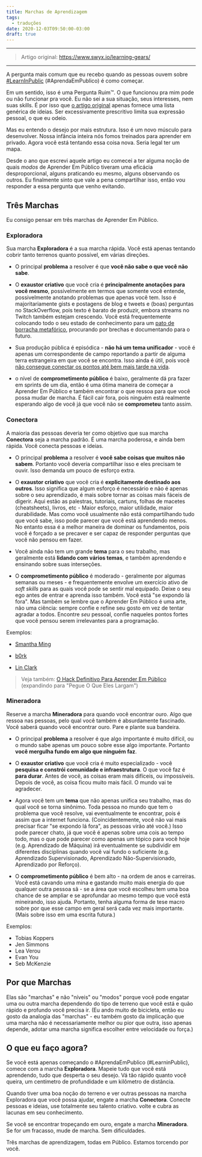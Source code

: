 ```yaml
---
title: Marchas de Aprendizagem
tags:
  - traduções
date: 2020-12-03T09:50:00-03:00
draft: true
---
```



---

> Artigo original: <https://www.swyx.io/learning-gears/>

---

A pergunta mais comum que eu recebo quando as pessoas ouvem sobre [#LearnInPublic](https://twitter.com/hashtag/LearnInPublic?src=hash) (#AprendaEmPublico) é como começar.

Em um sentido, isso é uma Pergunta Ruim:tm:. O que funcionou pra mim pode ou não funcionar pra você. Eu não sei a sua situação, seus interesses, nem suas skills. É por isso que [o artigo original](/aprenda-em-publico) apenas fornece uma lista genérica de ideias. Ser excessivamente prescritivo limita sua expressão pessoal, o que eu odeio.

Mas eu entendo o desejo por mais estrutura. Isso é um novo músculo para desenvolver. Nossa infância inteira nós fomos treinados para aprender em privado. Agora você está tentando essa coisa nova. Seria legal ter um mapa.

Desde o ano que escrevi aquele artigo eu comecei a ter alguma noção de quais *modos* de Aprender Em Público tiveram uma eficácia desproporcional, alguns praticando eu mesmo, alguns observando os outros. Eu finalmente sinto que vale a pena compartilhar isso, então vou responder a essa pergunta que venho evitando.

## Três Marchas

Eu consigo pensar em três marchas de Aprender Em Público.


### Exploradora

Sua marcha **Exploradora** é a sua marcha rápida. Você está apenas tentando cobrir tanto terrenos quanto possível, em várias direções.

- O principal **problema** a resolver é que **você não sabe o que você não sabe**.

- O **exaustor criativo** que você cria é **principalmente anotações para você mesmo**, possivelmente em termos que somente você entende, possivelmente anotando problemas que apenas você tem. Isso é majoritariamente gists e postagens de blog e tweets e (boas) perguntas no StackOverflow, pois texto é barato de produzir, embora streams no Twitch também estejam crescendo. Você está frequentemente colocando todo o seu estado de conhecimento para um [pato de borracha metafórico](https://pt.wikipedia.org/wiki/Debug_com_Pato_de_Borracha), procurando por brechas e documentando para o futuro.

- Sua produção pública é episódica - **não há um tema unificador** - você é apenas um correspondente de campo reportando a partir de alguma terra estrangeira em que você se encontra. Isso ainda é útil, pois você [não consegue conectar os pontos até bem mais tarde na vida](https://www.youtube.com/watch?v=D1R-jKKp3NA).

- o nível de **comprometimento público** é baixo, geralmente dá pra fazer em sprints de um dia, então é uma ótima maneira de começar a Aprender Em Público e também encontrar o que ressoa para que você possa mudar de marcha. É fácil cair fora, pois ninguém está realmente esperando algo de você já que você não se **comprometeu** tanto assim.


### Conectora

A maioria das pessoas deveria ter como objetivo que sua marcha **Conectora** seja a marcha padrão. É uma marcha poderosa, e ainda bem rápida. Você conecta pessoas e ideias.

- O principal **problema** a resolver é **você sabe coisas que muitos não sabem**. Portanto você deveria compartilhar isso e eles precisam te ouvir. Isso demanda um pouco de esforço extra.

- O **exaustor criativo** que você cria é **explicitamente destinado aos outros**. Isso significa que algum esforço é necessário e não é apenas sobre o seu aprendizado, é mais sobre tornar as coisas mais fáceis de digerir. Aqui estão as palestras, tutoriais, cartuns, folhas de macetes (cheatsheets), livros, etc - Maior esforço, maior utilidade, maior durabilidade. Mas como você usualmente não está compartilhando tudo que você sabe, isso pode parecer que você está aprendendo menos. No entanto essa é a melhor maneira de dominar os fundamentos, pois você é forçado a se precaver e ser capaz de responder perguntas que você não pensou em fazer.

- Você ainda não tem um grande **tema** para o seu trabalho, mas geralmente está **lidando com vários temas**, e também aprendendo e ensinando sobre suas interseções.

- O **comprometimento público** é moderado - geralmente por algumas semanas ou meses - e frequentemente envolve um exercício ativo de _soft skills_ para as quais você pode se sentir mal equipado. Deixe o seu ego antes de entrar e aprenda isso também. Você está "se expondo lá fora". Mas também se lembre que o Aprender Em Público é uma arte, não uma ciência: sempre confie e refine seu gosto em vez de tentar agradar a todos. Encontre *seu* pessoal, confie naqueles pontos fortes que você pensou serem irrelevantes para a programação.

Exemplos:

- [Smantha Ming](https://twitter.com/samantha_ming)

- [b0rk](https://wizardzines.com/)

- [Lin Clark](https://code-cartoons.com/)

> Veja também: [O Hack Definitivo Para Aprender Em Público](/aprenda-em-publico-hack) (expandindo para "Pegue O Que Eles Largam")



### Mineradora

Reserve a marcha **Mineradora** para quando você encontrar ouro. Algo que ressoa nas pessoas, pelo qual você também é absurdamente fascinado. Você saberá quando você encontrar ouro. Pare e plante sua bandeira.

- O principal **problema** a resolver é que algo importante é muito difícil, ou o mundo sabe apenas um pouco sobre esse algo importante. Portanto **você mergulha fundo em algo que ninguém faz**.

- O **exaustor criativo** que você cria é muito especializado - você **pesquisa e constrói comunidade e infraestrutura**. O que você faz é **para durar**. Antes de você, as coisas eram mais difíceis, ou impossíveis. Depois de você, as coisa ficou muito mais fácil. O mundo vai te agradecer.

- Agora você tem um **tema** que não apenas unifica seu trabalho, mas do qual você se torna sinônimo. Toda pessoa no mundo que tem o problema que você resolve, vai eventualmente te encontrar, pois é assim que a internet funciona. (Coincidentemente, você não vai mais precisar ficar "se expondo lá fora", as pessoas virão até você.) Isso pode parecer chato, já que você é apenas sobre uma cois ao tempo todo, mas o que pode parecer como apenas um tópico para você hoje (e.g. Aprendizado de Máquina) irá eventualmente se subdividir em diferentes disciplinas quando você vai fundo o suficiente (e.g. Aprendizado Supervisionado, Aprendizado Não-Supervisionado, Aprendizado por Reforço).

- O **comprometimento público** é bem alto - na ordem de anos e carreiras. Você está cavando uma mina e gastando muito mais energia do que qualquer outra pessoa sã - se a área 
que você escolheu tem uma boa chance de se ampliar e se aprofundar ao mesmo tempo que você está mineirando, isso ajuda. Portanto, tenha alguma forma de tese macro sobre por que esse campo em geral será cada vez mais importante. (Mais sobre isso em uma escrita futura.)

Exemplos:

- Tobias Koppers
- Jen Simmons
- Lea Verou
- Evan You
- Seb McKenzie


## Por que Marchas

Elas são "marchas" e não "níveis" ou "modos" porque você pode engatar uma ou outra marcha dependendo do tipo de terreno que você está e quão rápido e profundo você precisa ir. (Eu ando muito de bicicleta, então eu gosto da analogia das "marchas" - eu também gosto da implicação que uma marcha não é necessariamente melhor ou pior que outra, isso apenas depende, adotar uma marcha significa escolher entre velocidade ou força.)


## O que eu faço agora?

Se você está apenas começando o #AprendaEmPublico (#LearninPublic), comece com a marcha **Exploradora**. Mapeie tudo que você está aprendendo, tudo que desperta o seu desejo. Vá tão rápido quanto você queira, um centímetro de profundidade e um kilômetro de distância.

Quando tiver uma boa noção do terreno e ver outras pessoas na marcha Exploradora que você possa ajudar, engate a marcha **Conectora**. Conecte pessoas e ideias, use totalmente seu talento criativo. volte e cubra as lacunas em seu conhecimento.

Se você se encontrar tropeçando em ouro, engate a marcha **Mineradora**. Se for um fracasso, mude de marcha. Sem dificuldades.

Três marchas de aprendizagem, todas em Público. Estamos torcendo por você.

